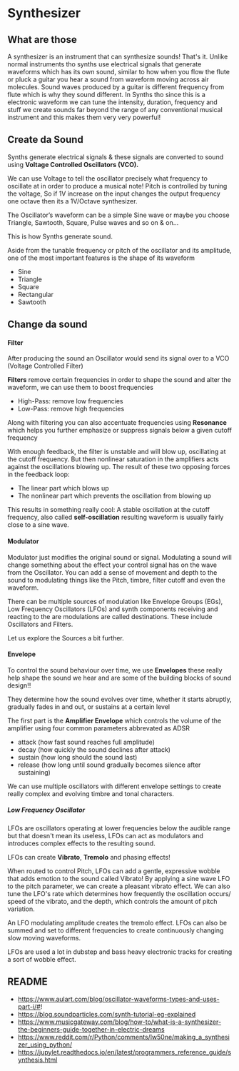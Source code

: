 # Synthesizer


## What are those

A synthesizer is an instrument that can synthesize sounds! That's it. Unlike normal instruments tho synths use electrical signals that generate waveforms which has its own sound, similar to how when you flow the flute or pluck a guitar you hear a sound from waveform moving across air molecules. Sound waves produced by a guitar is different frequency from flute which is why they sound different. In Synths tho since this is a electronic waveform we can tune the intensity, duration, frequency and stuff we create sounds far beyond the range of any conventional musical instrument and this makes them very very powerful!

## Create da Sound

Synths generate electrical signals & these signals are converted to sound using **Voltage Controlled Oscillators (VCO).**

We can use Voltage to tell the oscillator precisely what frequency to oscillate at in order to produce a musical note! Pitch is controlled by tuning the voltage, So if 1V increase on the input changes the output frequency one octave then its a 1V/Octave synthesizer.

The Oscillator’s waveform can be a simple Sine wave or maybe you choose Triangle, Sawtooth, Square, Pulse waves and so on & on...

This is how Synths generate sound.

Aside from the tunable frequency or pitch of the oscillator and its amplitude, one of the most important features is the shape of its waveform

- Sine
- Triangle
- Square
- Rectangular
- Sawtooth

## Change da sound


#### Filter

After producing the sound an Oscillator would send its signal over to a VCO (Voltage Controlled Filter)

**Filters** remove certain frequencies in order to shape the sound and alter the waveform, we can use them to boost frequencies

- High-Pass: remove low frequencies
- Low-Pass: remove high frequencies

Along with filtering you can also accentuate frequencies using **Resonance** which helps you further emphasize or suppress signals below a given cutoff frequency

With enough feedback, the filter is unstable and will blow up, oscillating at the cutoff frequency. But then nonlinear saturation in the amplifiers acts against the oscillations blowing up. The result of these two opposing forces in the feedback loop: 
- The linear part which blows up
- The nonlinear part which prevents the oscillation from blowing up

This results in something really cool: A stable oscillation at the cutoff frequency, also called **self-oscillation** resulting waveform is usually fairly close to a sine wave.

#### Modulator

Modulator just modifies the original sound or signal. Modulating a sound will change something about the effect your control signal has on the wave from the Oscillator. You can add a sense of movement and depth to the sound to modulating things like the Pitch, timbre, filter cutoff and even the waveform.

There can be multiple sources of modulation like Envelope Groups (EGs), Low Frequency Oscillators  (LFOs) and synth components receiving and reacting to the are modulations are called destinations. These include Oscillators and Filters.

Let us explore the Sources a bit further.

#### Envelope

To control the sound behaviour over time, we use **Envelopes** these really help shape the  sound we hear and are some of the building blocks of sound design!!

They determine how the sound evolves over time, whether it starts abruptly, gradually fades in and out, or sustains at a certain level

The first part is the **Amplifier Envelope** which controls the volume of the amplifier using four common parameters abbrevated as ADSR

- attack (how fast sound reaches full amplitude)
- decay (how quickly the sound declines after attack)
- sustain (how long should the sound last)
- release (how long until sound gradually becomes silence after sustaining)

We can use multiple oscillators with different envelope settings to create really complex and evolving timbre and tonal characters.


##### Low Frequency Oscillator

LFOs are oscillators operating at lower frequencies below the audible range but that doesn't mean its useless, LFOs can act as modulators and introduces complex effects to the resulting sound.

LFOs can create **Vibrato**, **Tremolo** and phasing effects!

When routed to control Pitch, LFOs can add a gentle, expressive wobble that adds emotion to the sound called Vibrato! By applying a sine wave LFO to the pitch parameter, we can create a pleasant vibrato effect. We can also tune the LFO's rate which determines how frequently the oscillation occurs/ speed of the vibrato, and the depth, which controls the amount of pitch variation.

An LFO modulating amplitude creates the tremolo effect. LFOs can also be summed and set to different frequencies to create continuously changing slow moving waveforms. 

LFOs are used a lot in dubstep and bass heavy electronic tracks for creating a sort of wobble effect.


## README

- https://www.aulart.com/blog/oscillator-waveforms-types-and-uses-part-i/#!
- https://blog.soundparticles.com/synth-tutorial-eg-explained
- https://www.musicgateway.com/blog/how-to/what-is-a-synthesizer-the-beginners-guide-together-in-electric-dreams
- https://www.reddit.com/r/Python/comments/lw50ne/making_a_synthesizer_using_python/
- https://jupylet.readthedocs.io/en/latest/programmers_reference_guide/synthesis.html
